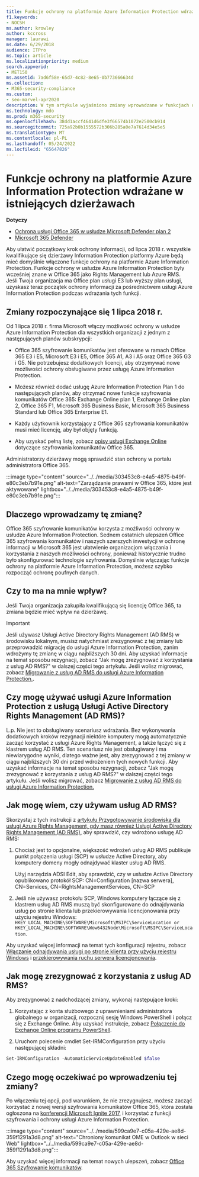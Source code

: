 ```yaml
---
title: Funkcje ochrony na platformie Azure Information Protection wdrażane w istniejących dzierżawach
f1.keywords:
- NOCSH
ms.author: krowley
author: kccross
manager: laurawi
ms.date: 6/29/2018
audience: ITPro
ms.topic: article
ms.localizationpriority: medium
search.appverid:
- MET150
ms.assetid: 7ad6f58e-65d7-4c82-8e65-0b773666634d
ms.collection:
- M365-security-compliance
ms.custom:
- seo-marvel-apr2020
description: W tym artykule wyjaśniono zmiany wprowadzane w funkcjach ochrony w usłudze Azure Information Protection
ms.technology: mdo
ms.prod: m365-security
ms.openlocfilehash: 38dd1accf4641d6dfe3f66574b1072e2500cb914
ms.sourcegitcommit: 725a92b0b1555572b306b285a0e7a7614d34e5e5
ms.translationtype: MT
ms.contentlocale: pl-PL
ms.lasthandoff: 05/24/2022
ms.locfileid: "65647826"
---
```

# <a name="protection-features-in-azure-information-protection-rolling-out-to-existing-tenants"></a>Funkcje ochrony na platformie Azure Information Protection wdrażane w istniejących dzierżawach

**Dotyczy**
- [Ochrona usługi Office 365 w usłudze Microsoft Defender plan 2](defender-for-office-365.md)
- [Microsoft 365 Defender](../defender/microsoft-365-defender.md)

Aby ułatwić początkowy krok ochrony informacji, od lipca 2018 r. wszystkie kwalifikujące się dzierżawy Information Protection platformy Azure będą mieć domyślnie włączone funkcje ochrony na platformie Azure Information Protection. Funkcje ochrony w usłudze Azure Information Protection były wcześniej znane w Office 365 jako Rights Management lub Azure RMS. Jeśli Twoja organizacja ma Office plan usługi E3 lub wyższy plan usługi, uzyskasz teraz początek ochrony informacji za pośrednictwem usługi Azure Information Protection podczas wdrażania tych funkcji.

## <a name="changes-beginning-july-1-2018"></a>Zmiany rozpoczynające się 1 lipca 2018 r.

Od 1 lipca 2018 r. firma Microsoft włączy możliwość ochrony w usłudze Azure Information Protection dla wszystkich organizacji z jednym z następujących planów subskrypcji:

- Office 365 szyfrowanie komunikatów jest oferowane w ramach Office 365 E3 i E5, Microsoft E3 i E5, Office 365 A1, A3 i A5 oraz Office 365 G3 i G5. Nie potrzebujesz dodatkowych licencji, aby otrzymywać nowe możliwości ochrony obsługiwane przez usługę Azure Information Protection.

- Możesz również dodać usługę Azure Information Protection Plan 1 do następujących planów, aby otrzymać nowe funkcje szyfrowania komunikatów Office 365: Exchange Online plan 1, Exchange Online plan 2, Office 365 F1, Microsoft 365 Business Basic, Microsoft 365 Business Standard lub Office 365 Enterprise E1.

- Każdy użytkownik korzystający z Office 365 szyfrowania komunikatów musi mieć licencję, aby był objęty funkcją.

- Aby uzyskać pełną listę, zobacz [opisy usługi Exchange Online](/office365/servicedescriptions/exchange-online-service-description/exchange-online-service-description) dotyczące szyfrowania komunikatów Office 365.

Administratorzy dzierżawy mogą sprawdzić stan ochrony w portalu administratora Office 365.

:::image type="content" source="../../media/303453c8-e4a5-4875-b49f-e80c3eb7b91e.png" alt-text="Zarządzanie prawami w Office 365, które jest aktywowane" lightbox="../../media/303453c8-e4a5-4875-b49f-e80c3eb7b91e.png":::

## <a name="why-are-we-making-this-change"></a>Dlaczego wprowadzamy tę zmianę?

Office 365 szyfrowanie komunikatów korzysta z możliwości ochrony w usłudze Azure Information Protection. Sednem ostatnich ulepszeń Office 365 szyfrowania komunikatów i naszych szerszych inwestycji w ochronę informacji w Microsoft 365 jest ułatwienie organizacjom włączania i korzystania z naszych możliwości ochrony, ponieważ historycznie trudno było skonfigurować technologie szyfrowania. Domyślnie włączając funkcje ochrony na platformie Azure Information Protection, możesz szybko rozpocząć ochronę poufnych danych.

## <a name="does-this-impact-me"></a>Czy to ma na mnie wpływ?

Jeśli Twoja organizacja zakupiła kwalifikującą się licencję Office 365, ta zmiana będzie mieć wpływ na dzierżawę.

> [!IMPORTANT]
> Jeśli używasz Usługi Active Directory Rights Management (AD RMS) w środowisku lokalnym, musisz natychmiast zrezygnować z tej zmiany lub przeprowadzić migrację do usługi Azure Information Protection, zanim wdrożymy tę zmianę w ciągu najbliższych 30 dni. Aby uzyskać informacje na temat sposobu rezygnacji, zobacz "Jak mogę zrezygnować z korzystania z usług AD RMS?" w dalszej części tego artykułu. Jeśli wolisz migrować, zobacz [Migrowanie z usług AD RMS do usługi Azure Information Protection.](/azure/information-protection/plan-design/migrate-from-ad-rms-to-azure-rms).

## <a name="can-i-use-azure-information-protection-with-active-directory-rights-management-services-ad-rms"></a>Czy mogę używać usługi Azure Information Protection z usługą Usługi Active Directory Rights Management (AD RMS)?

L.p. Nie jest to obsługiwany scenariusz wdrażania. Bez wykonywania dodatkowych kroków rezygnacji niektóre komputery mogą automatycznie zacząć korzystać z usługi Azure Rights Management, a także łączyć się z klastrem usług AD RMS. Ten scenariusz nie jest obsługiwany i ma niewiarygodne wyniki, dlatego ważne jest, aby zrezygnować z tej zmiany w ciągu najbliższych 30 dni przed wdrożeniem tych nowych funkcji. Aby uzyskać informacje na temat sposobu rezygnacji, zobacz "Jak mogę zrezygnować z korzystania z usług AD RMS?" w dalszej części tego artykułu. Jeśli wolisz migrować, zobacz [Migrowanie z usług AD RMS do usługi Azure Information Protection.](/azure/information-protection/plan-design/migrate-from-ad-rms-to-azure-rms)

## <a name="how-do-i-know-if-im-using-ad-rms"></a>Jak mogę wiem, czy używam usług AD RMS?

Skorzystaj z tych instrukcji z [artykułu Przygotowywanie środowiska dla usługi Azure Rights Management, gdy masz również Usługi Active Directory Rights Management (AD RMS),](/azure/information-protection/deploy-use/prepare-environment-adrms) aby sprawdzić, czy wdrożono usługę AD RMS:

1. Chociaż jest to opcjonalne, większość wdrożeń usług AD RMS publikuje punkt połączenia usługi (SCP) w usłudze Active Directory, aby komputery domeny mogły odnajdywać klaster usług AD RMS.

   Użyj narzędzia ADSI Edit, aby sprawdzić, czy w usłudze Active Directory opublikowano protokół SCP: CN=Configuration [nazwa serwera], CN=Services, CN=RightsManagementServices, CN=SCP

2. Jeśli nie używasz protokołu SCP, Windows komputery łączące się z klastrem usług AD RMS muszą być skonfigurowane do odnajdywania usług po stronie klienta lub przekierowywania licencjonowania przy użyciu rejestru Windows: `HKEY_LOCAL_MACHINE\SOFTWARE\Microsoft\MSIPC\ServiceLocation or HKEY_LOCAL_MACHINE\SOFTWARE\Wow6432Node\Microsoft\MSIPC\ServiceLocation`.

Aby uzyskać więcej informacji na temat tych konfiguracji rejestru, zobacz [Włączanie odnajdywania usługi po stronie klienta przy użyciu rejestru Windows](/azure/information-protection/rms-client/client-deployment-notes#enabling-client-side-service-discovery-by-using-the-windows-registry) i [przekierowywania ruchu serwera licencjonowania](/azure/information-protection/rms-client/client-deployment-notes#redirecting-licensing-server-traffic).

## <a name="i-use-ad-rms-how-do-i-opt-out"></a>Jak mogę zrezygnować z korzystania z usług AD RMS?

Aby zrezygnować z nadchodzącej zmiany, wykonaj następujące kroki:

1. Korzystając z konta służbowego z uprawnieniami administratora globalnego w organizacji, rozpocznij sesję Windows PowerShell i połącz się z Exchange Online. Aby uzyskać instrukcje, zobacz [Połączenie do Exchange Online programu PowerShell](/powershell/exchange/connect-to-exchange-online-powershell).

2. Uruchom polecenie cmdlet Set-IRMConfiguration przy użyciu następującej składni:

  ```powershell
  Set-IRMConfiguration -AutomaticServiceUpdateEnabled $false
  ```

## <a name="what-can-i-expect-after-this-change-has-been-made"></a>Czego mogę oczekiwać po wprowadzeniu tej zmiany?

Po włączeniu tej opcji, pod warunkiem, że nie zrezygnujesz, możesz zacząć korzystać z nowej wersji szyfrowania komunikatów Office 365, która została ogłoszona na [konferencji Microsoft Ignite 2017](https://techcommunity.microsoft.com/t5/Security-Privacy-and-Compliance/Email-Encryption-and-Rights-Protection/ba-p/110801), i korzystać z funkcji szyfrowania i ochrony usługi Azure Information Protection.

:::image type="content" source="../../media/599ca9e7-c05a-429e-ae8d-359f1291a3d8.png" alt-text="Chroniony komunikat OME w Outlook w sieci Web" lightbox="../../media/599ca9e7-c05a-429e-ae8d-359f1291a3d8.png":::

Aby uzyskać więcej informacji na temat nowych ulepszeń, zobacz [Office 365 Szyfrowanie komunikatów](../../compliance/ome.md).
